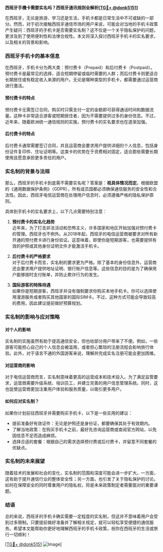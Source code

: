 **西班牙手機卡需要实名吗？西班牙通讯规则全解析[[TG💪+ @donk5151](https://t.me/s/donk5151)]**

在西班牙，无论是旅游、学习还是生活，手机卡都是日常生活中不可或缺的一部分。然而，对于初次接触西班牙通信市场的用户来说，可能会对当地的手机卡政策产生疑问：西班牙的手机卡是否需要实名制？这不仅是一个关乎隐私保护的问题，更涉及到了使用便利性和法律合规性。本文将深入探讨西班牙手机卡的实名要求，以及相关的背景和影响。

### 西班牙手机卡的基本信息

在西班牙，手机卡分为两大类：预付费卡（Prepaid）和后付费卡（Postpaid）。预付费卡是最常见的选择，适合短期停留或临时需要的人群；而后付费卡则更适合长期居住或有稳定收入来源的用户。无论是哪种类型的手机卡，都需要通过运营商进行激活。

#### 预付费卡的特点

预付费卡无需签订合同，购买时只需支付一定的金额即可获得通话时间和数据流量。这种卡非常适合游客或短期居住者，因为不需要提供过多的身份信息。不过，近年来，随着欧洲统一通信规则的实施，预付费卡的实名要求也在逐渐加强。

#### 后付费卡的特点

后付费卡通常需要签订合同，并且运营商会要求用户提供详细的个人信息，包括身份证件复印件、住址证明等。这类卡的优势在于资费相对固定，适合那些需要长期使用且愿意承担更多责任的用户。

### 实名制的背景与法规

那么，西班牙的手机卡到底需不需要实名呢？答案是：**视具体情况而定**。根据欧盟的《通用数据保护条例》（GDPR），所有成员国都必须确保通信服务的安全性和合法性。因此，西班牙电信运营商在处理用户信息时，必须遵循严格的隐私保护原则。

具体到手机卡的实名要求上，以下几点需要特别注意：

1. **预付费卡的实名化趋势**  
   近年来，为了打击非法活动和恐怖主义，许多国家和地区开始加强对预付费卡的管理。西班牙也不例外。从2018年起，西班牙的电信运营商被要求对所有新开通的预付费卡进行身份验证。这意味着，即使你是短期游客，也需要提供有效的护照或其他身份证明文件才能激活手机卡。

2. **后付费卡的严格要求**  
   对于后付费卡而言，实名制的要求更为严格。除了基本的身份信息外，运营商还会要求用户提供地址证明、银行账户信息等。这些信息的目的是为了确保用户能够按时支付账单，并防止欺诈行为的发生。

3. **国际游客的特殊待遇**  
   如果你是短期游客，西班牙并没有强制要求你购买本地手机卡。你可以选择使用漫游服务或者购买其他国家的国际SIM卡。不过，这种方式可能会导致较高的费用，因此建议提前做好预算规划。

### 实名制的影响与应对策略

#### 对个人的影响

实名制的实施虽然有助于提高通信安全，但也给部分用户带来了不便。例如，一些游客可能担心自己的个人信息会被滥用，或者担心繁琐的注册流程会影响旅行体验。此外，对于语言不通的外国游客来说，理解并完成实名注册可能会更加困难。

#### 对运营商的影响

对于电信运营商而言，实名制意味着更高的运营成本和技术投入。为了满足监管要求，运营商需要升级系统、培训员工，并建立完善的用户信息管理系统。同时，这也促使运营商更加注重用户体验和服务质量，以吸引更多用户。

#### 如何应对实名制？

如果你计划前往西班牙并需要购买手机卡，以下是一些实用的建议：

- 提前准备好有效证件：无论是护照还是身份证，都要确保其处于有效期内。
- 了解当地政策：在购买手机卡之前，最好先咨询运营商或查阅官方网站，以免因信息不足而造成麻烦。
- 选择合适的套餐：根据自己的需求选择预付费或后付费卡，并留意不同套餐的优缺点。

### 实名制的未来展望

随着技术的发展和社会的变化，实名制的范围和深度可能会进一步扩大。一方面，这有助于提升通信行业的整体安全性；另一方面，也引发了关于隐私保护的讨论。如何在保障安全的同时尊重用户的隐私权，将是未来政策制定者需要面对的重要课题。

### 结语

总的来说，西班牙的手机卡确实需要一定程度的实名制，但这并不意味着用户会受到过多限制。只要提前做好准备并了解相关规定，就可以轻松享受便捷的通信服务。希望本文能帮助你更好地理解西班牙的手机卡政策，祝你在西班牙的生活或旅行一切顺利！

[[TG💪+ @donk5151](https://t.me/s/donk5151) ![Image](https://i.postimg.cc/rwNCRYN7/Snipaste-2025-04-30-17-27-05.png)]